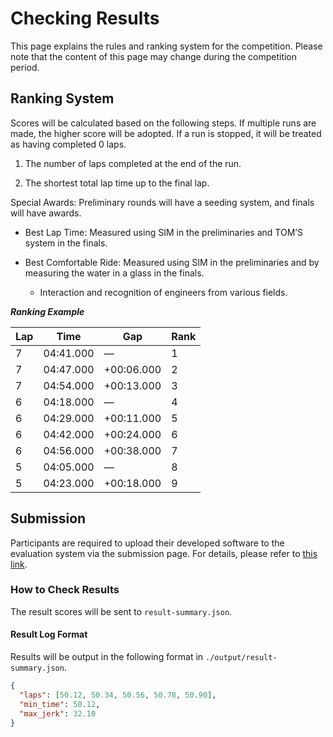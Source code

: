 # Checking Results

This page explains the rules and ranking system for the competition. Please note that the content of this page may change during the competition period.

## Ranking System

Scores will be calculated based on the following steps. If multiple runs are made, the higher score will be adopted. If a run is stopped, it will be treated as having completed 0 laps.

1. The number of laps completed at the end of the run.

2. The shortest total lap time up to the final lap.

Special Awards: Preliminary rounds will have a seeding system, and finals will have awards.

- Best Lap Time: Measured using SIM in the preliminaries and TOM’S system in the finals.

- Best Comfortable Ride: Measured using SIM in the preliminaries and by measuring the water in a glass in the finals.
  - Interaction and recognition of engineers from various fields.

***Ranking Example***

| Lap | Time     | Gap         | Rank |
|-----|----------|-------------|------|
| 7   | 04:41.000| ―           | 1    |
| 7   | 04:47.000| +00:06.000  | 2    |
| 7   | 04:54.000| +00:13.000  | 3    |
| 6   | 04:18.000| ―           | 4    |
| 6   | 04:29.000| +00:11.000  | 5    |
| 6   | 04:42.000| +00:24.000  | 6    |
| 6   | 04:56.000| +00:38.000  | 7    |
| 5   | 04:05.000| ―           | 8    |
| 5   | 04:23.000| +00:18.000  | 9    |

## Submission

Participants are required to upload their developed software to the evaluation system via the submission page. For details, please refer to [this link](submission.en.md).

### How to Check Results

The result scores will be sent to `result-summary.json`.

#### Result Log Format

Results will be output in the following format in `./output/result-summary.json`.

```json
{
  "laps": [50.12, 50.34, 50.56, 50.78, 50.90],
  "min_time": 50.12,
  "max_jerk": 32.10
}
```
